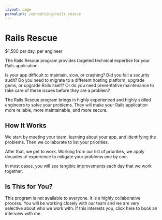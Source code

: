 ```yaml
---
layout: page
permalink: /consulting/rails_rescue
---
```


# Rails Rescue

$1,500 per day, per engineer

The Rails Rescue program provides targeted technical expertise for your Rails
application.

Is your app difficult to maintain, slow, or crashing? Did you fail a security
audit? Do you need to migrate to a different hosting platform, upgrade gems, or
upgrade Rails itself? Or do you need preventative maintenance to take care of
these issues before they are a problem?

The Rails Rescue program
brings in
highly experienced and highly skilled engineers
to solve your problems. They will make
your Rails application
more reliable,
more maintainable,
and more secure.

## How It Works

We start by meeting
your team,
learning about your app,
and identifying the problems.
Then we collaborate
to list your priorities.

After that, we get to work.
Working from
our list of priorities,
we apply decades
of experience
to mitigate your problems
one by one.

In most cases,
you will see tangible improvements
each day
that we work together.

## Is This for You?

This program is not available to everyone. It is a highly collaborative
process. You will be working closely with our team and we are very selective
about who we work with. If this interests you, click here to book an interview
with me.
